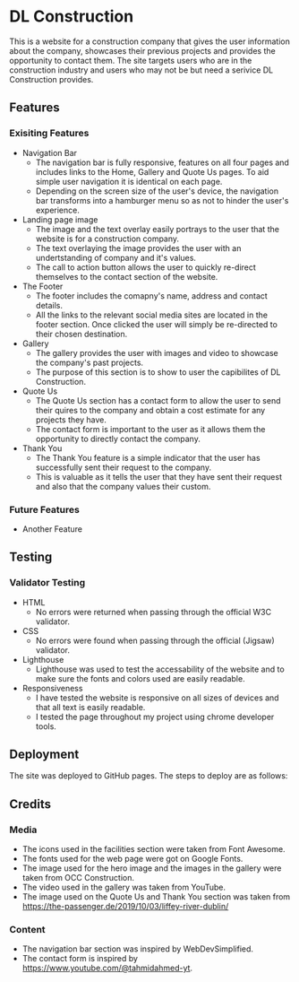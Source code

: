 # DL Construction 

This is a website for a construction company that gives the user information about the company, showcases their previous projects and provides the opportunity to contact them. The site targets users who are in the construction industry and users who may not be but need a serivice DL Construction provides.

<!--Add Responsive images here-->

## Features
### Exisiting Features
- Navigation Bar
    - The navigation bar is fully responsive, features on all four pages and includes links to the Home, Gallery and Quote Us pages. To aid simple user navigation it is identical on each page.
    <!--add navbar here-->
    - Depending on the screen size of the user's device, the navigation bar transforms into a hamburger menu so as not to hinder the user's experience.
    <!--add navhamburger here-->
- Landing page image
    - The image and the text overlay easily portrays to the user that the website is for a construction company.
    - The text overlaying the image provides the user with an undertstanding of company and it's values.
    - The call to action button allows the user to quickly re-direct themselves to the contact section of the website.
    <!--add Hero here-->
- The Footer
    - The footer includes the comapny's name, address and contact details.
    - All the links to the relevant social media sites are located in the footer section. Once clicked the user will simply be re-directed to their chosen destination.
    <!--add footer here-->
- Gallery
    - The gallery provides the user with images and video to showcase the company's past projects.
    - The purpose of this section is to show to user the capibilites of DL Construction.
    <!--add gallery here-->
- Quote Us
    - The Quote Us section has a contact form to allow the user to send their quires to the company and obtain a cost estimate for any projects they have.
    - The contact form is important to the user as it allows them the opportunity to directly contact the company.
    <!--add contact here-->
- Thank You
    - The Thank You feature is a simple indicator that the user has successfully sent their request to the company.
    - This is valuable as it tells the user that they have sent their request and also that the company values their custom.
    <!--add thank you here-->

### Future Features
- Another Feature
## Testing 
### Validator Testing
- HTML
    - No errors were returned when passing through the official W3C validator.
    <!--add html testing here-->
- CSS 
    - No errors were found when passing through the official (Jigsaw) validator.
    <!--add csss tsting here-->
- Lighthouse
    - Lighthouse was used to test the accessability of the website and to make sure the fonts and colors used are easily readable.
    <!--add lighthouse here-->
- Responsiveness
    - I have tested the website is responsive on all sizes of devices and that all text is easily readable.
    - I tested the page throughout my project using chrome developer tools.

## Deployment 
The site was deployed to GitHub pages. The steps to deploy are as follows:
<!--Deployment steps here-->

## Credits
### Media 
- The icons used in the facilities section were taken from Font Awesome.
- The fonts used for the web page were got on Google Fonts.
- The image used for the hero image and the images in the gallery were taken from OCC Construction.
- The video used in the gallery was taken from YouTube.
- The image used on the Quote Us and Thank You section was taken from https://the-passenger.de/2019/10/03/liffey-river-dublin/
### Content
- The navigation bar section was inspired by WebDevSimplified.
- The contact form is inspired by https://www.youtube.com/@tahmidahmed-yt.